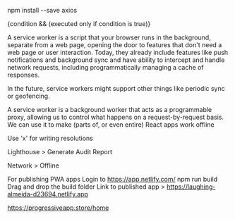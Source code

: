 npm install --save axios

{condition && (executed only if condition is true)}

A service worker is a script that your browser runs in the background, separate from a web page, opening the door to features that don't need a web page or user interaction. Today, they already include features like push notifications and background sync and have ability to intercept and handle network requests, including programmatically managing a cache of responses.

In the future, service workers might support other things like periodic sync or geofencing.

A service worker is a background worker that acts as a programmable proxy, allowing us to control what happens on a request-by-request basis. We can use it to make (parts of, or even entire) React apps work offline



Use 'x' for writing resolutions

Lighthouse > Generate Audit Report

Network > Offline

For publishing PWA apps
Login to https://app.netlify.com/
npm run build
Drag and drop the build folder
Link to published app > https://laughing-almeida-d23694.netlify.app

https://progressiveapp.store/home
